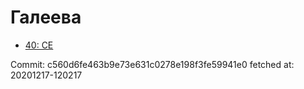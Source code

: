 # Галеева
- [40: CE](40.md)

Commit: c560d6fe463b9e73e631c0278e198f3fe59941e0
 fetched at: 20201217-120217
